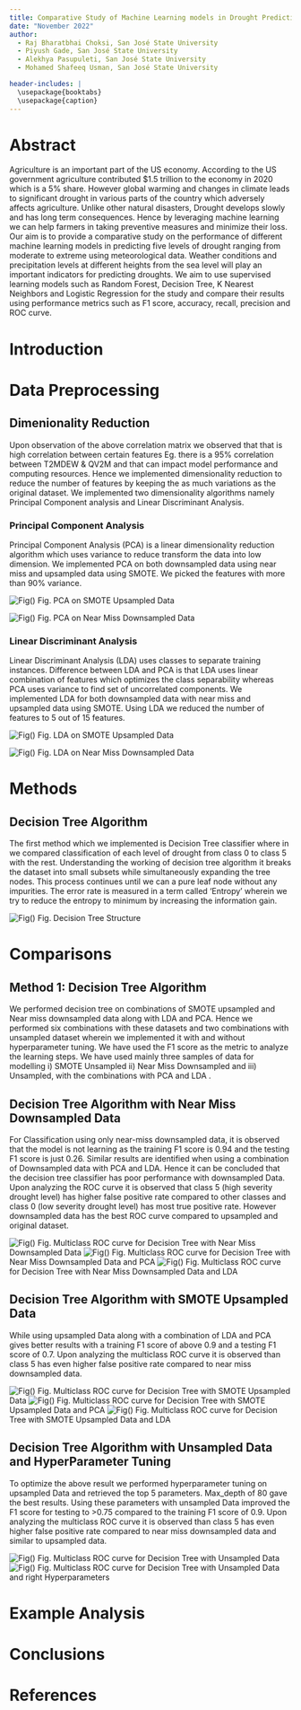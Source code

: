 ```yaml
---
title: Comparative Study of Machine Learning models in Drought Prediction
date: "November 2022"
author: 
  - Raj Bharatbhai Choksi, San José State University
  - Piyush Gade, San José State University
  - Alekhya Pasupuleti, San José State University
  - Mohamed Shafeeq Usman, San José State University

header-includes: |
  \usepackage{booktabs}
  \usepackage{caption}
---
```


# Abstract
Agriculture is an important part of the US economy. According to the US government agriculture contributed $1.5 trillion to the economy in 2020 which is a 5% share. However global warming and changes in climate leads to significant drought in various parts of the country which adversely affects agriculture. Unlike other natural disasters, Drought develops slowly and has long term consequences. Hence by leveraging machine learning we can help farmers in taking preventive measures and minimize their loss.
Our aim is to provide a comparative study on the performance of different machine learning models in predicting five levels of drought ranging from moderate to extreme using meteorological data. Weather conditions and precipitation levels at different heights from the sea level will play an important indicators for predicting droughts. We aim to use supervised learning models such as Random Forest, Decision Tree, K Nearest Neighbors and Logistic Regression for the study and compare their results using performance metrics such as F1 score, accuracy, recall, precision and ROC curve.

# Introduction

# Data Preprocessing
## Dimenionality Reduction 
Upon observation of the above correlation matrix we observed that that is high correlation between certain features Eg. there is a 95% correlation between T2MDEW & QV2M and that can impact model performance and computing resources. Hence we implemented dimensionality reduction to reduce the number of features by keeping the as much variations as the original dataset. We implemented two dimensionality algorithms namely Principal Component analysis and Linear Discriminant Analysis.

### Principal Component Analysis
Principal Component Analysis (PCA) is a linear dimensionality reduction algorithm which uses variance to reduce transform the data into low dimension. We implemented PCA on both downsampled data using near miss and upsampled data using SMOTE. We picked the features with more than 90% variance.

![Fig()](./images/pca_upsampled.png "Fig. PCA on SMOTE Upsampled Data")
Fig. PCA on SMOTE Upsampled Data

![Fig()](./images/pca_upsampled.png "Fig. PCA on Near Miss Downsampled Data")
Fig. PCA on Near Miss Downsampled Data

### Linear Discriminant Analysis
Linear Discriminant Analysis (LDA) uses classes to separate training instances. Difference between LDA and PCA is that LDA uses linear combination of features which optimizes the class separability whereas PCA uses variance to find set of uncorrelated components. We implemented LDA for both downsampled data with near miss and upsampled data using SMOTE. Using LDA we reduced the number of features to 5 out of 15 features.

![Fig()](./images/lda_smote_upsampled.png "Fig. LDA on SMOTE Upsampled Data")
Fig. LDA on SMOTE Upsampled Data

![Fig()](./images/lda_nearmiss.png "Fig. LDA on Near Miss Downsampled Data")
Fig. LDA on Near Miss Downsampled Data

# Methods
## Decision Tree Algorithm
The first method which we implemented is Decision Tree classifier where in we compared classification of each level of drought from class 0 to class 5 with the rest. Understanding the working of decision tree algorithm it breaks the dataset into small subsets while simultaneously expanding the tree nodes. This process continues until we can a pure leaf node without any impurities. The error rate is measured in a term called ‘Entropy’ wherein we try to reduce the entropy to minimum by increasing the information gain. 

![Fig()](./images/structure_decision_tree.png "Fig. Decision Tree Structure")
Fig. Decision Tree Structure

# Comparisons
## Method 1: Decision Tree Algorithm
We performed decision tree on combinations of SMOTE upsampled and Near miss downsampled data along with LDA and PCA. Hence we performed six combinations with these datasets and two combinations with unsampled dataset wherein we implemented it with and without hyperparameter tuning.
We have used the F1 score as the metric to analyze the learning steps. We have used mainly three samples of data for modelling i) SMOTE Unsampled ii) Near Miss Downsampled and iii) Unsampled, with the combinations with PCA and LDA . 

## Decision Tree Algorithm with Near Miss Downsampled Data 
For Classification using only near-miss downsampled data, it is observed that the model is not learning as the training F1 score is 0.94 and the testing F1 score is just 0.26. Similar results are identified when using a combination of Downsampled data with PCA and LDA. Hence it can be concluded that the decision tree classifier has poor performance with downsampled Data. Upon analyzing the ROC curve it is observed that class 5 (high severity drought level) has higher false positive rate compared to other classes and class 0 (low severity drought level) has most true positive rate. However downsampled data has the best ROC curve compared to upsampled and original dataset.

![Fig()](./images/roc_downsampled.png "Fig. ")
Fig. Multiclass ROC curve for Decision Tree with Near Miss Downsampled Data
![Fig()](./images/roc_downsampled_pca.png "Fig. Decision Tree Structure")
Fig. Multiclass ROC curve for Decision Tree with Near Miss Downsampled Data and PCA
![Fig()](./images/roc_nearmiss_lda.png "Fig. Decision Tree Structure")
Fig. Multiclass ROC curve for Decision Tree with Near Miss Downsampled Data and LDA

## Decision Tree Algorithm with SMOTE Upsampled Data
While using upsampled Data along with a combination of LDA and PCA gives better results with a training F1 score of above 0.9 and a testing F1 score of 0.7. Upon analyzing the multiclass ROC curve it is observed than class 5 has even higher false positive rate compared to near miss downsampled data.

![Fig()](./images/roc_upsampling_smote.png "Fig. ")
Fig. Multiclass ROC curve for Decision Tree with SMOTE Upsampled Data
![Fig()](./images/roc_pca_upsampled.png "Fig. Decision Tree Structure")
Fig. Multiclass ROC curve for Decision Tree with SMOTE Upsampled Data and PCA
![Fig()](./images/roc_lda_upsampling.png "Fig. Decision Tree Structure")
Fig. Multiclass ROC curve for Decision Tree with SMOTE Upsampled Data and LDA

## Decision Tree Algorithm with Unsampled Data and HyperParameter Tuning
To optimize the above result we performed hyperparameter tuning on upsampled Data and retrieved the top 5 parameters. Max_depth of 80 gave the best results. Using these parameters with unsampled Data improved the F1 score for testing to >0.75 compared to the training F1 score of 0.9. Upon analyzing the multiclass ROC curve it is observed than class 5 has even higher false positive rate compared to near miss downsampled data and similar to upsampled data.

![Fig()](./images/roc_unsampled_data.png "Fig. ")
Fig. Multiclass ROC curve for Decision Tree with Unsampled Data
![Fig()](./images/roc_with_ht_without_resampling.png "Fig. Decision Tree Structure")
Fig. Multiclass ROC curve for Decision Tree with Unsampled Data and right Hyperparameters

# Example Analysis

# Conclusions


# References
